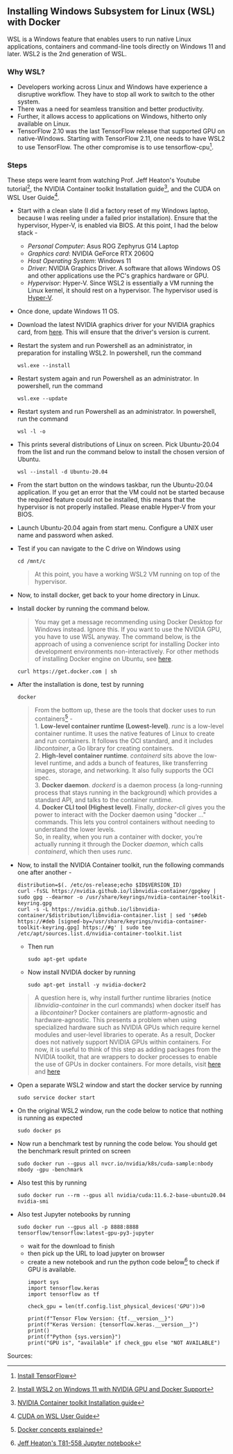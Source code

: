 ## Installing Windows Subsystem for Linux (WSL) with Docker  
WSL is a Windows feature that enables users to run native Linux applications, containers and command-line tools directly on Windows 11 and later. WSL2 is the 2nd generation of WSL.

### Why WSL?  
- Developers working across Linux and Windows have experience a disruptive workflow. They have to stop all work to switch to the other system.
- There was a need for seamless transition and better productivity.
- Further, it allows access to applications on Windows, hitherto only available on Linux.
- TensorFlow 2.10 was the last TensorFlow release that supported GPU on native-Windows. Starting with TensorFlow 2.11, one needs to have WSL2 to use TensorFlow. The other compromise is to use tensorflow-cpu[^1].

### Steps  
These steps were learnt from watching Prof. Jeff Heaton's Youtube tutorial[^2], the NVIDIA Container toolkit Installation guide[^3], and the CUDA on WSL User Guide[^4].  
- Start with a clean slate (I did a factory reset of my Windows laptop, because I was reeling under a failed prior installation). Ensure that the hypervisor, Hyper-V, is enabled via BIOS. At this point, I had the below stack -  
    - *Personal Computer*: Asus ROG Zephyrus G14 Laptop
    - *Graphics card*: NVIDIA GeForce RTX 2060Q
    - *Host Operating System*: Windows 11
    - *Driver*: NVIDIA Graphics Driver. A software that allows Windows OS and other applications use the PC's graphics hardware or GPU.
    - *Hypervisor*: Hyper-V. Since WSL2 is essentially a VM running the Linux kernel, it should rest on a hypervisor. The hypervisor used is [Hyper-V](https://learn.microsoft.com/en-us/virtualization/hyper-v-on-windows/about/).
- Once done, update Windows 11 OS.
- Download the latest NVIDIA graphics driver for your NVIDIA graphics card, from [here](https://www.nvidia.com/download/index.aspx). This will ensure that the driver's version is current.
- Restart the system and run Powershell as an administrator, in preparation for installing WSL2. In powershell, run the command
    ```
    wsl.exe --install
    ```  
- Restart system again and run Powershell as an administrator. In powershell, run the command 
    ```
    wsl.exe --update
    ```  
- Restart system and run Powershell as an administrator. In powershell, run the command 
    ```
    wsl -l -o  
    ``` 
- This prints several distributions of Linux on screen. Pick Ubuntu-20.04 from the list and run the command below to install the chosen version of Ubuntu.
    ```
    wsl --install -d Ubuntu-20.04
    ```  
- From the start button on the windows taskbar, run the Ubuntu-20.04 application. If you get an error that the VM could not be started because the required feature could not be installed, this means that the hypervisor is not properly installed. Please enable Hyper-V from your BIOS.
- Launch Ubuntu-20.04 again from start menu. Configure a UNIX user name and password when asked.
- Test if you can navigate to the C drive on Windows using  
    ```
    cd /mnt/c
    ```  
    > At this point, you have a working WSL2 VM running on top of the hypervisor.  
- Now, to install docker, get back to your home directory in Linux.
- Install docker by running the command below. 
    > You may get a message recommending using Docker Desktop for Windows instead. Ignore this. If you want to use the NVIDIA GPU, you have to use WSL anyway. The command below, is the approach of using a convenience script for installing Docker into development environments non-interactively. For other methods of installing Docker engine on Ubuntu, see [here](https://docs.docker.com/engine/install/ubuntu/).  
    ```
    curl https://get.docker.com | sh   
    ```  
- After the installation is done, test by running 
    ```
    docker
    ```  
    > From the bottom up, these are the tools that docker uses to run containers[^5] -  
        1. **Low-level container runtime (Lowest-level)**. *runc* is a low-level container runtime. It uses the native features of Linux to create and run containers. It follows the OCI standard, and it includes *libcontainer*, a Go library for creating containers.  
        2. **High-level container runtime**. *containerd* sits above the low-level runtime, and adds a bunch of features, like transferring images, storage, and networking. It also fully supports the OCI spec.  
        3. **Docker daemon**. *dockerd* is a daemon process (a long-running process that stays running in the background) which provides a standard API, and talks to the container runtime.  
        4. **Docker CLI tool (Highest level)**. Finally, *docker-cli* gives you the power to interact with the Docker daemon using "docker ..." commands. This lets you control containers without needing to understand the lower levels.  
        So, in reality, when you run a container with docker, you’re actually running it through the Docker *daemon*, which calls *containerd*, which then uses *runc*.  

- Now, to install the NVIDIA Container toolkit, run the following commands one after another - 
    ```
    distribution=$(. /etc/os-release;echo $ID$VERSION_ID)
    curl -fsSL https://nvidia.github.io/libnvidia-container/gpgkey | sudo gpg --dearmor -o /usr/share/keyrings/nvidia-container-toolkit-keyring.gpg
    curl -s -L https://nvidia.github.io/libnvidia-container/$distribution/libnvidia-container.list | sed 's#deb https://#deb [signed-by=/usr/share/keyrings/nvidia-container-toolkit-keyring.gpg] https://#g' | sudo tee /etc/apt/sources.list.d/nvidia-container-toolkit.list
    ```  
    - Then run 
        ```
        sudo apt-get update
        ```  
    - Now install NVIDIA docker by running 
        ```
        sudo apt-get install -y nvidia-docker2
        ```  
    > A question here is, why install further runtime libraries (notice *libnvidia-container* in the curl commands) when docker itself has a *libcontainer*? Docker containers are platform-agnostic and hardware-agnostic. This presents a problem when using specialized hardware such as NVIDIA GPUs which require kernel modules and user-level libraries to operate. As a result, Docker does not natively support NVIDIA GPUs within containers. For now, it is useful to think of this step as adding packages from the NVIDIA toolkit, that are wrappers to docker processes to enable the use of GPUs in docker containers. For more details, visit [here](https://developer.nvidia.com/blog/nvidia-docker-gpu-server-application-deployment-made-easy/) and [here](https://docs.nvidia.com/datacenter/cloud-native/container-toolkit/arch-overview.html#arch-overview)

- Open a separate WSL2 window and start the docker service by running 
    ```
    sudo service docker start
    ```  
- On the original WSL2 window, run the code below to notice that nothing is running as expected
    ```
    sudo docker ps
    ```  
- Now run a benchmark test by running the code below. You should get the benchmark result printed on screen
    ```
    sudo docker run --gpus all nvcr.io/nvidia/k8s/cuda-sample:nbody nbody -gpu -benchmark
    ```  
- Also test this by running
    ```
    sudo docker run --rm --gpus all nvidia/cuda:11.6.2-base-ubuntu20.04 nvidia-smi
    ```  
- Also test Jupyter notebooks by running
    ```
    sudo docker run --gpus all -p 8888:8888 tensorflow/tensorflow:latest-gpu-py3-jupyter
    ```  
    - wait for the download to finish
    - then pick up the URL to load jupyter on browser
    - create a new notebook and run the python code below[^6] to check if GPU is available.
        ```
        import sys
        import tensorflow.keras
        import tensorflow as tf

        check_gpu = len(tf.config.list_physical_devices('GPU'))>0

        print(f"Tensor Flow Version: {tf.__version__}")
        print(f"Keras Version: {tensorflow.keras.__version__}")
        print()
        print(f"Python {sys.version}")
        print("GPU is", "available" if check_gpu else "NOT AVAILABLE")
        ```  

Sources:   
[^1]:  [Install TensorFlow](https://www.tensorflow.org/install/pip#windows-wsl2)  
[^2]:  [Install WSL2 on Windows 11 with NVIDIA GPU and Docker Support](https://www.youtube.com/watch?v=CO43b6XWHNI)  
[^3]:  [NVIDIA Container toolkit Installation guide](https://docs.nvidia.com/datacenter/cloud-native/container-toolkit/install-guide.html)  
[^4]:  [CUDA on WSL User Guide](https://docs.nvidia.com/cuda/wsl-user-guide/index.html#step-3-set-up-a-linux-development-environment)  
[^5]:  [Docker concepts explained](https://www.tutorialworks.com/difference-docker-containerd-runc-crio-oci/)  
[^6]:  [Jeff Heaton's T81-558 Jupyter notebook](https://github.com/jeffheaton/t81_558_deep_learning/blob/master/t81_558_class_01_1_overview.ipynb)  